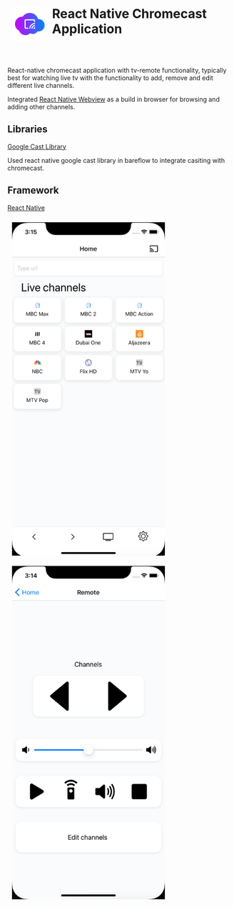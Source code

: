 <h1><img align="left" width="80" height="80" src="./assets/icon-transparent.png" style = "float:left; margin: 0px 10px 0px 10px; border-radius: 15px;" alt="logo"> 
React Native Chromecast Application</h1>
<br>
<br>

React-native chromecast application with tv-remote functionality, typically best for watching live tv with the functionality to add, remove and edit different live channels.

Integrated [React Native Webview](https://github.com/react-native-webview) as a build in browser for browsing and adding other channels.

## Libraries

[Google Cast Library](https://www.github.com/react-native-google-cast)

Used react native google cast library in bareflow to integrate casiting with chromecast.

## Framework

[React Native](https://www.reactnative.dev)

<!-- <img src = "./assets/castvid.gif"  width = 343, height = 747px> -->

<img src = "./assets/sc0.png"  width = 343, height = 747px style="display: inline-block; margin: 10px"><img src = "./assets/sc1.png"  width = 343, height = 747px style="display: inline-block; margin: 10px">
